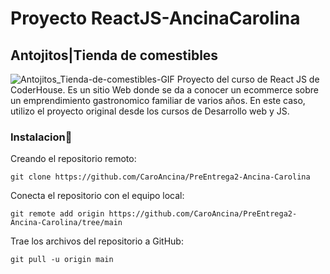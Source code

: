 # Proyecto ReactJS-AncinaCarolina
## **Antojitos|Tienda de comestibles**
![Antojitos_Tienda-de-comestibles-GIF](https://github.com/CaroAncina/PreEntrega2-Ancina-Carolina/assets/136521675/5606be0d-0183-46df-a194-eaf2aed63f53)
Proyecto del curso de React JS de CoderHouse. Es un sitio Web donde se da a conocer un ecommerce sobre un emprendimiento gastronomico familiar de varios años. En este caso, utilizo el proyecto original desde los cursos de Desarrollo web y JS.

### **Instalacion**:wrench:


Creando el repositorio remoto:
```
git clone https://github.com/CaroAncina/PreEntrega2-Ancina-Carolina
```


Conecta el repositorio con el equipo local:
```
git remote add origin https://github.com/CaroAncina/PreEntrega2-Ancina-Carolina/tree/main
```


Trae los archivos del repositorio a GitHub:
```
git pull -u origin main
```

